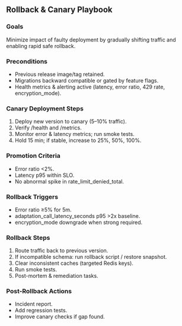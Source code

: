 ## Rollback & Canary Playbook

### Goals
Minimize impact of faulty deployment by gradually shifting traffic and enabling rapid safe rollback.

### Preconditions
- Previous release image/tag retained.
- Migrations backward compatible or gated by feature flags.
- Health metrics & alerting active (latency, error ratio, 429 rate, encryption_mode).

### Canary Deployment Steps
1. Deploy new version to canary (5–10% traffic).
2. Verify /health and /metrics.
3. Monitor error & latency metrics; run smoke tests.
4. Hold 15 min; if stable, increase to 25%, 50%, 100%.

### Promotion Criteria
- Error ratio <2%.
- Latency p95 within SLO.
- No abnormal spike in rate_limit_denied_total.

### Rollback Triggers
- Error ratio ≥5% for 5m.
- adaptation_call_latency_seconds p95 >2x baseline.
- encryption_mode downgrade when strong required.

### Rollback Steps
1. Route traffic back to previous version.
2. If incompatible schema: run rollback script / restore snapshot.
3. Clear inconsistent caches (targeted Redis keys).
4. Run smoke tests.
5. Post-mortem & remediation tasks.

### Post-Rollback Actions
- Incident report.
- Add regression tests.
- Improve canary checks if gap found.
